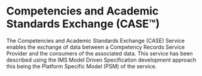 # Competencies and Academic Standards Exchange (CASE&trade;)
The Competencies and Academic Standards Exchange (CASE) Service enables the exchange of data between a Competency Records Service Provider and the consumers of the associated data. This service has been described using the IMS Model Driven Specification development approach this being the Platform Specific Model (PSM) of the service.
